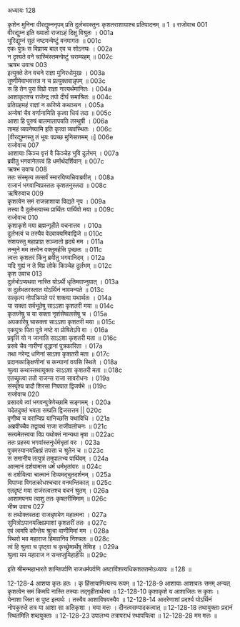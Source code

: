 अध्यायः 128

कृशेन मुनिना वीरद्युम्ननृपम् प्रति दुर्लभवस्तुनः कृशतराशायाश्च प्रतिपादनम् ॥ 1 ॥
राजोवाच 	001  
वीरद्युम्न इति ख्यातो राजाऽहं दिक्षु विश्रुतः ।	001a  
भूरिद्युम्नं सुतं नष्टमन्वेष्टुं वनमागतः ॥	001c  
एकः पुत्रः स विप्राग्र्य बाल एव च सोऽनघः ।	002a  
न दृश्यते वने चास्मिंस्तमन्वेष्टुं चराम्यहम् ॥	002c  
ऋषभ उवाच 	003  
इत्युक्ते तेन वचने राज्ञा मुनिरधोमुखः ।	003a  
तूष्णीमेवाभवत्तत्र न च प्रत्युक्तवान्नृपम् ॥	003c  
स हि तेन पुरा विप्रो राज्ञा नात्यर्थमानितः ।	004a  
आशाकृतश्च राजेन्द्र तपो दीर्घं समाश्रितः ॥	004c  
प्रतिग्रहमहं राज्ञां न करिष्ये कथञ्चन ।	005a  
अन्येषां चैव वर्णानामिति कृत्वा धियं तदा ॥	005c  
आशा हि पुरुषं बालमालापयति तस्थुषी ।	006a  
तामहं व्यपनेष्यामि इति कृत्वा व्यवस्थितः ।	006c  
[वीरद्युम्नस्तु तं भूयः पप्रच्छ मुनिसत्तमम् ॥]	006e  
राजोवाच 	007  
आशायाः किञ्च वृत्तं वै किञ्चेह भुवि दुर्लभम् ।	007a  
ब्रवीतु भगवानेतत्त्वं हि धर्मार्थदर्शिवान् ॥	007c  
ऋषभ उवाच 	008  
ततः संस्मृत्य तत्सर्वं स्मारयिष्यन्निवाब्रवीत् ।	008a  
राजानं भगवान्विप्रस्ततः कृशतनुस्तदा ॥	008c  
ऋषिरुवाच 	009  
कृशत्वेन समं राजन्नाशाया विद्यते नृप ।	009a  
तस्या वै दुर्लभत्वाच्च प्रार्थितः पार्थिवो मया ॥	009c  
राजोवाच 	010  
कृशाकृशे मया ब्रह्मन्गृहीते वचनात्तव ।	010a  
दुर्लभत्वं च तस्यैव वेदवाक्यमिवाद्विजे ॥	010c  
संशयस्तु महाप्राज्ञ सञ्जातो हृदये मम ।	011a  
तन्मुने मम तत्त्वेन वक्तुमर्हसि पृच्छतः ॥	011c  
त्वत्तः कृशतरं किंनु ब्रवीतु भगवानिदम् ।	012a  
यदि गुह्यं न ते विप्र लोके किञ्चेह दुर्लभम् ॥	012c  
कृश उवाच 	013  
दुर्लभोऽप्यथवा नास्ति योऽर्थी धृतिमवाप्नुयात् ।	013a  
स दुर्लभतरस्तात योऽर्थिनं नावमन्यते ॥	013c  
सत्कृत्य नोपक्रियते परं शक्त्या यथार्थतः ।	014a  
या सक्ता सर्वभूतेषु साऽऽशा कृशतरी मया ॥	014c  
कृतघ्नेषु च या सक्ता नृशंसेष्वलसेषु च ।	015a  
अपकारिषु चासक्ता साऽऽशा कृशतरी मया ॥	015c  
एकपुत्रः पिता पुत्रे नष्टे वा प्रोषितेऽपि वा ।	016a  
प्रवृत्तिं यो न जानाति साऽऽशा कृशतरी मता ॥	016c  
प्रसवे चैव नारीणां वृद्धानां पुत्रकारिता ।	017a  
तथा नरेन्द्र धनिनां साऽशा कृशतरी मता ॥	017c  
प्रदानकाङ्क्षिणीनां च कन्यानां वयसि स्थिते ।	018a  
श्रुत्वा कथास्तथायुक्ताः साऽऽशा कृशतरी मता ॥	018c  
एतच्छ्रुत्वा ततो राजन्स राजा सावरोधनः ।	019a  
संस्पृश्य पादौ शिरसा निपपात द्विजर्षभे ॥	019c  
राजोवाच 	020  
प्रसादये त्वां भगवन्पुत्रेणेच्छामि सङ्गमम् ।	020a  
यदेतदुक्तं भवता सम्प्रति द्विजसत्तम ||	020c  
वृणीष्व च वरान्विप्र यानिच्छसि यथाविधि ।	021a  
अब्रवीच्चैव तद्वाक्यं राजा राजीवलोचनः ॥	021c  
सत्यमेतत्त्वया विप्र यथोक्तं नान्यथा मृषा ॥	022ac  
ततः प्रहस्य भगवांस्तनुर्धर्मभृतां वरः ।	023a  
पुत्रमस्यानयत्क्षिप्रं तपसा च श्रुतेन च ॥	023c  
स समानीय तत्पुत्रं तमुपालभ्य पार्थिवम् ।	024a  
आत्मानं दर्शयामास धर्मं धर्मभृतांवरः ॥	024c  
स दर्शयित्वा चात्मानं दिव्यमद्भुतदर्शनम् ।	025a  
विपाप्मा विगतक्रोधश्चचार वनमन्तिकात् ॥	025c  
एतदृष्टं मया राजंस्त्वत्तश्च वचनं श्रुतम् ।	026a  
आशामपनय त्वाशु ततः कृषतरीमिमाम् ॥	026c  
भीष्म उवाच 	027  
स तथोक्तस्तदा राजन्नृषभेण महात्मना ।	027a  
सुमित्रोऽपानयत्क्षिप्रमाशां कृशतरीं ततः ॥	027c  
एवं त्वमपि कौन्तेय श्रुत्वा वाणीमिमां मम ।	028a  
स्थिरो भव महाराज हिमवानिव निश्चलः ॥	028c  
त्वं हि श्रुत्वा च पृष्ट्वा च कृच्छ्रेष्वर्थेषु तेष्विह ।	029a  
श्रुत्वा मम महाराज न सन्तप्तुमिहार्हसि ॥ 	029c  

इति श्रीमन्महाभारते शान्तिपर्वणि राजधर्मपर्वणि अष्टाविंशत्यधिकशततमोऽध्यायः ॥ 128 ॥

12-128-4 आशया कृतः हतः । कृ हिंसायामित्यस्य रूपम् ॥ 12-128-9 आशायाः आशावतः समम् अन्यत् कृशत्वेन समं किमपि नास्ति तस्याः तद्गृहीतार्थस्य ॥ 12-128-10 कृशाकृशे य आशाजितः स कृशः । येनाशा जिता स पुष्ट इत्यर्थः । तस्यैव आशाविषयस्यैव ॥ 12-128-14 आदरेणाशां प्रदर्श्य योऽर्थिनं नोपकुरुते तत्र या आशा सा अतिकृशा । मया मत्तः । दीनत्वसम्पादकत्वात् ॥ 12-128-18 तथायुक्ताः प्रदानं स्थितमिति शब्दयुक्ताः ॥ 12-128-23 उपालभ्य तत्रापराधं स्थापयित्वा ॥ 12-128-28 मम मत्तः ॥
